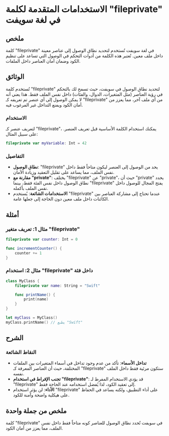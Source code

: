 <!--
Meta Description: # الاستخدامات المتقدمة لكلمة "fileprivate" في لغة سويفت ## ملخص كلمة "fileprivate" في لغة سويفت تُستخدم لتحديد نطاق الوصول إلى عناصر معينة داخل ملف مع...
Meta Keywords: fileprivate, داخل, الوصول, إلى, فقط
-->

# الاستخدامات المتقدمة لكلمة "fileprivate" في لغة سويفت

## ملخص
كلمة "fileprivate" في لغة سويفت تُستخدم لتحديد نطاق الوصول إلى عناصر معينة داخل ملف معين. تُعتبر هذه الكلمة من أدوات التحكم في الوصول التي تساعد على تنظيم الكود وضمان أمان العناصر داخل الملفات.

## الوثائق
تُستخدم كلمة "fileprivate" لتحديد نطاق الوصول في سويفت، حيث تسمح لك بالتحكم في رؤية العناصر (مثل المتغيرات، الدوال، والفئات) داخل نفس الملف فقط. هذا يعني أنه لا يمكن الوصول إلى أي عنصر تم تعريفه كـ "fileprivate" من أي ملف آخر، مما يعزز من أمان الكود ويمنع التداخل غير المرغوب فيه.

### الاستخدام
لتعريف عنصر كـ "fileprivate"، يمكنك استخدام الكلمة الأساسية قبل تعريف العنصر. على سبيل المثال:

```swift
fileprivate var myVariable: Int = 42
```

### التفاصيل
- **نطاق الوصول**: "fileprivate" يحد من الوصول إلى العنصر ليكون متاحاً فقط داخل نفس الملف، مما يساعد على تقليل التعقيد وزيادة الأمان.
- **مقارنة مع "private"**: يختلف "fileprivate" عن "private"، حيث أن "private" يحدد نطاق الوصول داخل نفس الفئة فقط، بينما "fileprivate" يفتح المجال للوصول داخل نفس الملف بأكمله.
- **الاستخدامات الشائعة**: يُستخدم "fileprivate" عندما تحتاج إلى مشاركة العناصر بين الكائنات داخل ملف معين دون الحاجة إلى جعلها عامة.

## أمثلة
### مثال 1: تعريف متغير "fileprivate"
```swift
fileprivate var counter: Int = 0

func incrementCounter() {
    counter += 1
}
```

### مثال 2: استخدام "fileprivate" داخل فئة
```swift
class MyClass {
    fileprivate var name: String = "Swift"

    func printName() {
        print(name)
    }
}

let myClass = MyClass()
myClass.printName() // يطبع "Swift"
```

## الشرح
### النقاط الشائعة
- **تداخل الأسماء**: تأكد من عدم وجود تداخل في أسماء المتغيرات بين الملفات المختلفة، حيث أن العناصر المعرفة كـ "fileprivate" ستكون مرئية فقط داخل الملف نفسه.
- **تجنب الإفراط في استخدام "fileprivate"**: قد يؤدي الاستخدام المفرط لـ "fileprivate" إلى تعقيد الكود، لذا يُفضل استخدامه عند الحاجة فقط.
- **الأداء**: لن يؤثر استخدام "fileprivate" على أداء التطبيق، ولكنه يساعد في الحفاظ على هيكلية واضحة وآمنة للكود.

## ملخص من جملة واحدة
كلمة "fileprivate" في سويفت تُحدد نطاق الوصول للعناصر كونه متاحاً فقط داخل نفس الملف، مما يعزز من أمان الكود.